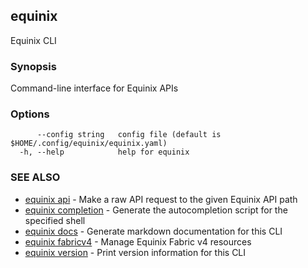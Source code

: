 ## equinix

Equinix CLI

### Synopsis

Command-line interface for Equinix APIs

### Options

```
      --config string   config file (default is $HOME/.config/equinix/equinix.yaml)
  -h, --help            help for equinix
```

### SEE ALSO

* [equinix api](equinix_api.md)	 - Make a raw API request to the given Equinix API path
* [equinix completion](equinix_completion.md)	 - Generate the autocompletion script for the specified shell
* [equinix docs](equinix_docs.md)	 - Generate markdown documentation for this CLI
* [equinix fabricv4](equinix_fabricv4.md)	 - Manage Equinix Fabric v4 resources
* [equinix version](equinix_version.md)	 - Print version information for this CLI

